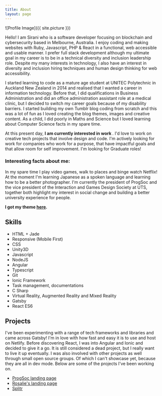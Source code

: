 ```yaml
---
title: About
layout: page
---
```

![Profile Image]({{ site.picture }})

<p> Hello! I am Sirani who is a software developer focusing on blockchain and cybersecurity based in Melbourne, Australia. I enjoy coding and making websites with Ruby, Javascript, PHP & React in a functional, web accessible and usable manner. I prefer full stack development although my ultimate goal in my career is to be in a technical diversity and inclusion leadership role. Despite my many interests in technology, I also have an interest in diversity and inclusion hiring techniques and human design thinking for web accessibility. </p>

<p> I started learning to code as a mature age student at UNITEC Polytechnic in Auckland New Zealand in 2014 and realised that I wanted a career in information technology. Before that, I did qualifications in Business Administration and did an office administration assistant role at a medical clinic, but  I decided to switch my career goals because of my disability barriers. I started building my own Tumblr blog coding from scratch and this was a lot of fun as I loved creating the blog themes, images and creative content. As a child, I did poorly in Maths and Science but I loved learning about Computer Science facts in my spare time. </p>

<p> At this present day, <strong>I am currently interested in work </strong>. I'd love to work on creative tech projects that involve design and code. I'm actively looking for work for companies who work for a purpose, that have impactful goals and that allow room for self improvement. I'm looking for Graduate roles!
</p>

<h3>Interesting facts about me:</h3>
<p> In my spare time I play video games, walk to places and binge watch Netflix! At the moment I'm learning Japanese as a spoken language and learning how to be a better photographer. I'm currently the president of ProgSoc and the vice president of the Interaction and Games Design Society at UTS, together both highlight my interest in social change and building a better university experience for people. 
</p>

<p> <strong> I got my theme <a href="https://github.com/sergiokopplin/indigo">here</a>. </strong></p>

<h2>Skills</h2>

<ul class="skill-list">
	<li>HTML + Jade </li>
	<li>Responsive (Mobile First)</li>
	<li>CSS</li>
	<li>Unity3D</li>
	<li>Javascript</li>
	<li>NodeJS</li>
	<li>Angular</li>
	<li>Typescript</li>
	<li>Git</li>
	<li>Ionic Framework</li>
	<li>Task management, documentations</li>
	<li>C Sharp</li>
	<li>Virtual Reality, Augmented Reality and Mixed Reality</li>
	<li>Gatsby</li>
	<li>React ES6</li>
</ul>

<h2>Projects</h2>

<p> I've been experimenting with a range of tech frameworks and libraries and came across Gatsby! I'm in love with how fast and easy it is to use and host on Netlify. Before discovering React, I was into Angular and Ionic and decided to give it a go. It is still considered a dead project, but I really want to live it up eventually. I was also involved with other projects as well through small open source groups. Of which I can't showcase yet, because they are all in dev mode. Below are some of the projects I've been working on. </p>


<ul>
	<li><a href="https://nifty-hawking-a6801e.netlify.com/">ProgSoc landing page</a></li>
	<li><a href="https://romantic-ramanujan-1c0448.netlify.com/">Rosalie's landing page</a></li>
	<li><a href="https://github.com/developerpeachy/Splitr">Splitr</a></li>
</ul>
